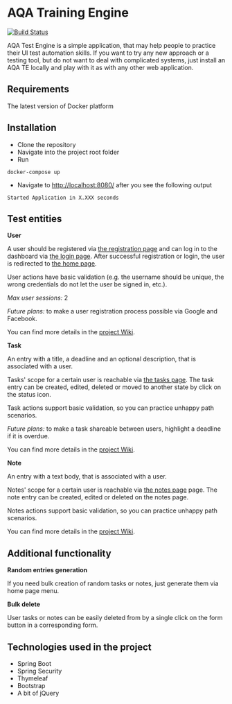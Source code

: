 # AQA Training Engine

[![Build Status](https://travis-ci.org/tpolishchuk/aqa-training-engine.svg?branch=master)](https://travis-ci.org/tpolishchuk/aqa-training-engine)

AQA Test Engine is a simple application, that may help people to practice their UI test automation skills. If you want to try any new approach or a testing tool, but do not want to deal with complicated systems, just install an AQA TE locally and play with it as with any other web application.

## Requirements

The latest version of Docker platform

## Installation

- Clone the repository
- Navigate into the project root folder
- Run

```
docker-compose up
```

- Navigate to [http://localhost:8080/](http://localhost:8080/) after you see the following output

```
Started Application in X.XXX seconds
```

## Test entities

**User**

A user should be registered via [the registration page](http://localhost:8080/) and can log in to the dashboard via [the login page](http://localhost:8080/login). After successful registration or login, the user is redirected to [the home page](http://localhost:8080/home).

User actions have basic validation (e.g. the username should be unique, the wrong credentials do not let the user be signed in, etc.).

*Max user sessions:* 2

*Future plans:* to make a user registration process possible via Google and Facebook.

You can find more details in the [project Wiki](https://github.com/tpolishchuk/aqa-training-engine/wiki).

**Task**
 
An entry with a title, a deadline and an optional description, that is associated with a user. 

Tasks' scope for a certain user is reachable via [the tasks page](http://localhost:8080/tasks). The task entry can be created, edited, deleted or moved to another state by click on the status icon. 

Task actions support basic validation, so you can practice unhappy path scenarios.

*Future plans:* to make a task shareable between users, highlight a deadline if it is overdue.

You can find more details in the [project Wiki](https://github.com/tpolishchuk/aqa-training-engine/wiki).

**Note** 

An entry with a text body, that is associated with a user.

Notes' scope for a certain user is reachable via [the notes page](http://localhost:8080/notes) page. The note entry can be created, edited or deleted on the notes page. 

Notes actions support basic validation, so you can practice unhappy path scenarios.

You can find more details in the [project Wiki](https://github.com/tpolishchuk/aqa-training-engine/wiki).

## Additional functionality

**Random entries generation**

If you need bulk creation of random tasks or notes, just generate them via home page menu.

**Bulk delete**

User tasks or notes can be easily deleted from by a single click on the form button in a corresponding form.

## Technologies used in the project

- Spring Boot
- Spring Security
- Thymeleaf
- Bootstrap
- A bit of jQuery
